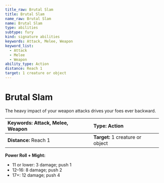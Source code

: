 ```yaml
---
title_raw: Brutal Slam
title: Brutal Slam
name_raw: Brutal Slam
name: Brutal Slam
type: abilities
subtype: fury
kind: signature abilities
keywords: Attack, Melee, Weapon
keyword_list:
  - Attack
  - Melee
  - Weapon
ability_type: Action
distance: Reach 1
target: 1 creature or object
---
```


# Brutal Slam

The heavy impact of your weapon attacks drives your foes ever backward.

<!-- @nosort -->

| **Keywords:** Attack, Melee, Weapon | **Type:** Action                 |
| :---------------------------------- | :------------------------------- |
| **Distance:** Reach 1               | **Target:** 1 creature or object |

**Power Roll + Might:**

- 11 or lower: 3 damage; push 1
- 12–16: 8 damage; push 2
- 17+: 12 damage; push 4
